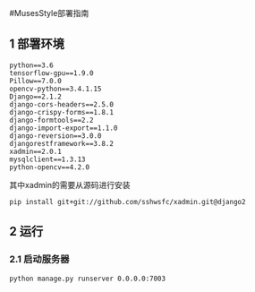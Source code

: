 #MusesStyle部署指南
## 1 部署环境
```
python==3.6
tensorflow-gpu==1.9.0
Pillow==7.0.0
opencv-python==3.4.1.15
Django==2.1.2
django-cors-headers==2.5.0
django-crispy-forms==1.8.1
django-formtools==2.2
django-import-export==1.1.0
django-reversion==3.0.0
djangorestframework==3.8.2
xadmin==2.0.1
mysqlclient==1.3.13
python-opencv==4.2.0
```
其中xadmin的需要从源码进行安装
```
pip install git+git://github.com/sshwsfc/xadmin.git@django2
```

## 2 运行
### 2.1 启动服务器
```sh
python manage.py runserver 0.0.0.0:7003
```